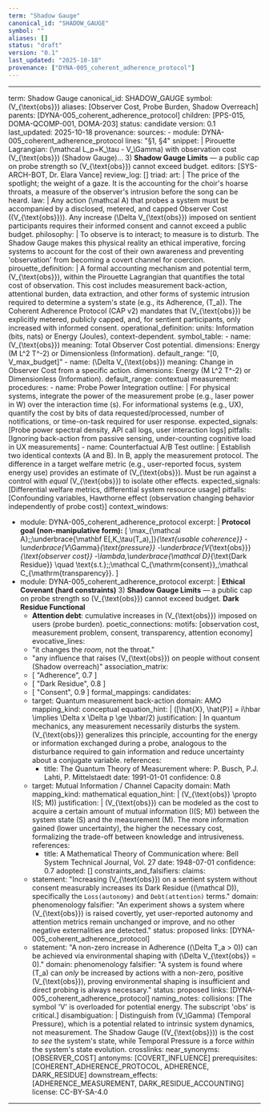 ```yaml
---
term: "Shadow Gauge"
canonical_id: "SHADOW_GAUGE"
symbol: ""
aliases: []
status: "draft"
version: "0.1"
last_updated: "2025-10-18"
provenance: ["DYNA-005_coherent_adherence_protocol"]
---
```


---
term: Shadow Gauge
canonical_id: SHADOW_GAUGE
symbol: \(V_{\text{obs}}\)
aliases: [Observer Cost, Probe Burden, Shadow Overreach]
parents: [DYNA-005_coherent_adherence_protocol]
children: [PPS-015, DOMA-QCOMP-001, DOMA-203]
status: candidate
version: 0.1
last_updated: 2025-10-18
provenance:
  sources:
    - module: DYNA-005_coherent_adherence_protocol
      lines: "§1, §4"
      snippet: |
        Pirouette Lagrangian: \(\mathcal L_p=K_\tau - V_\Gamma\) with observation cost \(V_{\text{obs}}\) (Shadow Gauge)...
        3) **Shadow Gauge Limits** — a public cap on probe strength so \(V_{\text{obs}}\) cannot exceed budget.
  editors: [SYS-ARCH-BOT, Dr. Elara Vance]
  review_log: []
triad:
  art: |
    The price of the spotlight; the weight of a gaze. It is the accounting for the choir's hoarse throats, a measure of the observer's intrusion before the song can be heard.
  law: |
    Any action \(\mathcal A\) that probes a system must be accompanied by a disclosed, metered, and capped Observer Cost (\(V_{\text{obs}}\)). Any increase \(\Delta V_{\text{obs}}\) imposed on sentient participants requires their informed consent and cannot exceed a public budget.
  philosophy: |
    To observe is to interact; to measure is to disturb. The Shadow Gauge makes this physical reality an ethical imperative, forcing systems to account for the cost of their own awareness and preventing 'observation' from becoming a covert channel for coercion.
pirouette_definition: |
  A formal accounting mechanism and potential term, \(V_{\text{obs}}\), within the Pirouette Lagrangian that quantifies the total cost of observation. This cost includes measurement back-action, attentional burden, data extraction, and other forms of systemic intrusion required to determine a system's state (e.g., its Adherence, \(T_a\)). The Coherent Adherence Protocol (CAP v2) mandates that \(V_{\text{obs}}\) be explicitly metered, publicly capped, and, for sentient participants, only increased with informed consent.
operational_definition:
  units: Information (bits, nats) or Energy (Joules), context-dependent.
  symbol_table:
    - name: \(V_{\text{obs}}\)
      meaning: Total Observer Cost potential.
      dimensions: Energy (M L^2 T^-2) or Dimensionless (Information).
      default_range: "[0, V_max_budget]"
    - name: \(\Delta V_{\text{obs}}\)
      meaning: Change in Observer Cost from a specific action.
      dimensions: Energy (M L^2 T^-2) or Dimensionless (Information).
      default_range: contextual
  measurement:
    procedures:
      - name: Probe Power Integration
        outline: |
          For physical systems, integrate the power of the measurement probe (e.g., laser power in W) over the interaction time (s). For informational systems (e.g., UX), quantify the cost by bits of data requested/processed, number of notifications, or time-on-task required for user response.
        expected_signals: [Probe power spectral density, API call logs, user interaction logs]
        pitfalls: [Ignoring back-action from passive sensing, under-counting cognitive load in UX measurements]
      - name: Counterfactual A/B Test
        outline: |
          Establish two identical contexts (A and B). In B, apply the measurement protocol. The difference in a target welfare metric (e.g., user-reported focus, system energy use) provides an estimate of \(V_{\text{obs}}\). Must be run against a control with *equal* \(V_{\text{obs}}\) to isolate other effects.
        expected_signals: [Differential welfare metrics, differential system resource usage]
        pitfalls: [Confounding variables, Hawthorne effect (observation changing behavior independently of probe cost)]
context_windows:
  - module: DYNA-005_coherent_adherence_protocol
    excerpt: |
      **Protocol goal (non-manipulative form):**
      \[
      \max_{\mathcal A}\;\;\underbrace{\mathbf E[\,K_\tau(T_a)\,]}_{\text{usable coherence}}
      -\underbrace{V_\Gamma}_{\text{pressure}}
      -\underbrace{V_{\text{obs}}}_{\text{observer cost}}
      -\lambda\,\underbrace{\mathcal D}_{\text{Dark Residue}}
      \quad \text{s.t.}\;\;\mathcal C_{\mathrm{consent}},\;\mathcal C_{\mathrm{transparency}}.
      \]
  - module: DYNA-005_coherent_adherence_protocol
    excerpt: |
      **Ethical Covenant (hard constraints)**
      3) **Shadow Gauge Limits** — a public cap on probe strength so \(V_{\text{obs}}\) cannot exceed budget.
      **Dark Residue Functional**
      - **Attention debt**: cumulative increases in \(V_{\text{obs}}\) imposed on users (probe burden).
poetic_connections:
  motifs: [observation cost, measurement problem, consent, transparency, attention economy]
  evocative_lines:
    - "it changes the *room*, not the throat."
    - "any influence that raises \(V_{\text{obs}}\) on people without consent (Shadow overreach)"
  association_matrix:
    - [ "Adherence", 0.7 ]
    - [ "Dark Residue", 0.8 ]
    - [ "Consent", 0.9 ]
formal_mappings:
  candidates:
    - target: Quantum measurement back-action
      domain: AMO
      mapping_kind: conceptual
      equation_hint: |
        \([\hat{X}, \hat{P}] = i\hbar \implies \Delta x \Delta p \ge \hbar/2\)
      justification: |
        In quantum mechanics, any measurement necessarily disturbs the system. \(V_{\text{obs}}\) generalizes this principle, accounting for the energy or information exchanged during a probe, analogous to the disturbance required to gain information and reduce uncertainty about a conjugate variable.
      references:
        - title: The Quantum Theory of Measurement
          where: P. Busch, P.J. Lahti, P. Mittelstaedt
          date: 1991-01-01
      confidence: 0.8
    - target: Mutual Information / Channel Capacity
      domain: Math
      mapping_kind: mathematical
      equation_hint: |
        \(V_{\text{obs}} \propto I(S; M)\)
      justification: |
        \(V_{\text{obs}}\) can be modeled as the cost to acquire a certain amount of mutual information \(I(S; M)\) between the system state \(S\) and the measurement \(M\). The more information gained (lower uncertainty), the higher the necessary cost, formalizing the trade-off between knowledge and intrusiveness.
      references:
        - title: A Mathematical Theory of Communication
          where: Bell System Technical Journal, Vol. 27
          date: 1948-07-01
      confidence: 0.7
  adopted:
    []
constraints_and_falsifiers:
  claims:
    - statement: "Increasing \(V_{\text{obs}}\) on a sentient system without consent measurably increases its Dark Residue (\(\mathcal D\)), specifically the `Loss(autonomy)` and `Debt(attention)` terms."
      domain: phenomenology
      falsifier: "An experiment shows a system where \(V_{\text{obs}}\) is raised covertly, yet user-reported autonomy and attention metrics remain unchanged or improve, and no other negative externalities are detected."
      status: proposed
      links: [DYNA-005_coherent_adherence_protocol]
    - statement: "A non-zero increase in Adherence (\(\Delta T_a > 0\)) can be achieved via environmental shaping with \(\Delta V_{\text{obs}} = 0\)."
      domain: phenomenology
      falsifier: "A system is found where \(T_a\) can *only* be increased by actions with a non-zero, positive \(V_{\text{obs}}\), proving environmental shaping is insufficient and direct probing is always necessary."
      status: proposed
      links: [DYNA-005_coherent_adherence_protocol]
naming_notes:
  collisions: [The symbol 'V' is overloaded for potential energy. The subscript 'obs' is critical.]
  disambiguation: |
    Distinguish from \(V_\Gamma\) (Temporal Pressure), which is a potential related to intrinsic system dynamics, not measurement. The Shadow Gauge (\(V_{\text{obs}}\)) is the cost *to see* the system's state, while Temporal Pressure is a force *within* the system's state evolution.
crosslinks:
  near_synonyms: [OBSERVER_COST]
  antonyms: [COVERT_INFLUENCE]
  prerequisites: [COHERENT_ADHERENCE_PROTOCOL, ADHERENCE, DARK_RESIDUE]
  downstream_effects: [ADHERENCE_MEASUREMENT, DARK_RESIDUE_ACCOUNTING]
license: CC-BY-SA-4.0
---